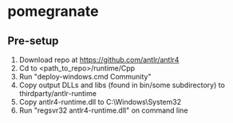 # pomegranate

## Pre-setup
1. Download repo at https://github.com/antlr/antlr4
2. Cd to <path_to_repo>/runtime/Cpp
3. Run "deploy-windows.cmd Community"
4. Copy output DLLs and libs (found in bin/some subdirectory) to thirdparty/antlr-runtime
5. Copy antlr4-runtime.dll to C:\Windows\System32
6. Run "regsvr32 antlr4-runtime.dll" on command line